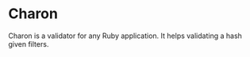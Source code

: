 Charon
======

Charon is a validator for any Ruby application. It helps validating a hash given filters.

